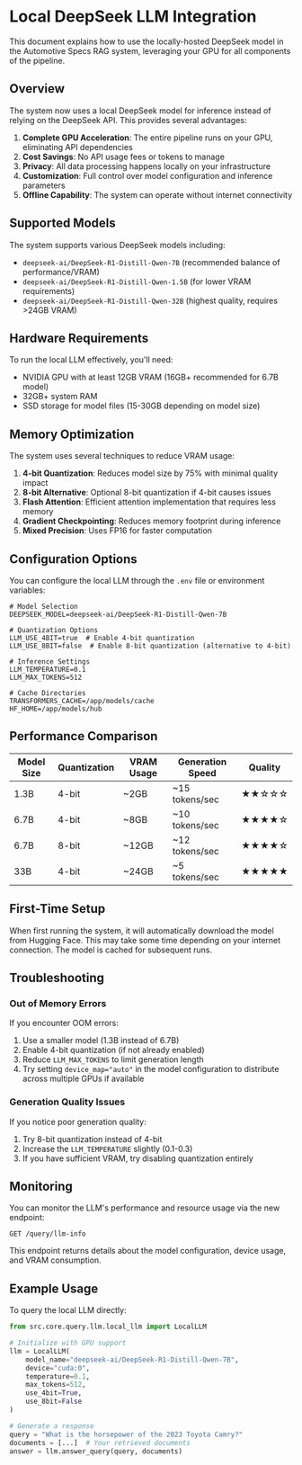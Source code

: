 # Local DeepSeek LLM Integration

This document explains how to use the locally-hosted DeepSeek model in the Automotive Specs RAG system, leveraging your GPU for all components of the pipeline.

## Overview

The system now uses a local DeepSeek model for inference instead of relying on the DeepSeek API. This provides several advantages:

1. **Complete GPU Acceleration**: The entire pipeline runs on your GPU, eliminating API dependencies
2. **Cost Savings**: No API usage fees or tokens to manage
3. **Privacy**: All data processing happens locally on your infrastructure
4. **Customization**: Full control over model configuration and inference parameters
5. **Offline Capability**: The system can operate without internet connectivity

## Supported Models

The system supports various DeepSeek models including:

- `deepseek-ai/DeepSeek-R1-Distill-Qwen-7B` (recommended balance of performance/VRAM)
- `deepseek-ai/DeepSeek-R1-Distill-Qwen-1.5B` (for lower VRAM requirements)
- `deepseek-ai/DeepSeek-R1-Distill-Qwen-32B` (highest quality, requires >24GB VRAM)

## Hardware Requirements

To run the local LLM effectively, you'll need:

- NVIDIA GPU with at least 12GB VRAM (16GB+ recommended for 6.7B model)
- 32GB+ system RAM
- SSD storage for model files (15-30GB depending on model size)

## Memory Optimization

The system uses several techniques to reduce VRAM usage:

1. **4-bit Quantization**: Reduces model size by 75% with minimal quality impact
2. **8-bit Alternative**: Optional 8-bit quantization if 4-bit causes issues
3. **Flash Attention**: Efficient attention implementation that requires less memory
4. **Gradient Checkpointing**: Reduces memory footprint during inference
5. **Mixed Precision**: Uses FP16 for faster computation

## Configuration Options

You can configure the local LLM through the `.env` file or environment variables:

```
# Model Selection
DEEPSEEK_MODEL=deepseek-ai/DeepSeek-R1-Distill-Qwen-7B

# Quantization Options
LLM_USE_4BIT=true  # Enable 4-bit quantization
LLM_USE_8BIT=false  # Enable 8-bit quantization (alternative to 4-bit)

# Inference Settings
LLM_TEMPERATURE=0.1
LLM_MAX_TOKENS=512

# Cache Directories
TRANSFORMERS_CACHE=/app/models/cache
HF_HOME=/app/models/hub
```

## Performance Comparison

| Model Size | Quantization | VRAM Usage | Generation Speed | Quality |
|------------|--------------|------------|------------------|---------|
| 1.3B       | 4-bit        | ~2GB       | ~15 tokens/sec   | ★★☆☆☆   |
| 6.7B       | 4-bit        | ~8GB       | ~10 tokens/sec   | ★★★★☆   |
| 6.7B       | 8-bit        | ~12GB      | ~12 tokens/sec   | ★★★★☆   |
| 33B        | 4-bit        | ~24GB      | ~5 tokens/sec    | ★★★★★   |

## First-Time Setup

When first running the system, it will automatically download the model from Hugging Face. This may take some time depending on your internet connection. The model is cached for subsequent runs.

## Troubleshooting

### Out of Memory Errors

If you encounter OOM errors:

1. Use a smaller model (1.3B instead of 6.7B)
2. Enable 4-bit quantization (if not already enabled)
3. Reduce `LLM_MAX_TOKENS` to limit generation length
4. Try setting `device_map="auto"` in the model configuration to distribute across multiple GPUs if available

### Generation Quality Issues

If you notice poor generation quality:

1. Try 8-bit quantization instead of 4-bit
2. Increase the `LLM_TEMPERATURE` slightly (0.1-0.3)
3. If you have sufficient VRAM, try disabling quantization entirely

## Monitoring

You can monitor the LLM's performance and resource usage via the new endpoint:

```
GET /query/llm-info
```

This endpoint returns details about the model configuration, device usage, and VRAM consumption.

## Example Usage

To query the local LLM directly:

```python
from src.core.query.llm.local_llm import LocalLLM

# Initialize with GPU support
llm = LocalLLM(
    model_name="deepseek-ai/DeepSeek-R1-Distill-Qwen-7B",
    device="cuda:0",
    temperature=0.1,
    max_tokens=512,
    use_4bit=True,
    use_8bit=False
)

# Generate a response
query = "What is the horsepower of the 2023 Toyota Camry?"
documents = [...]  # Your retrieved documents
answer = llm.answer_query(query, documents)
```
